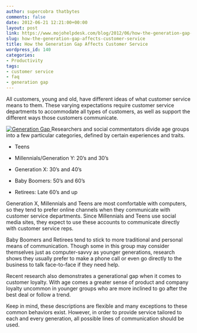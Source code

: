 ```yaml
---
author: supercobra thatbytes
comments: false
date: 2012-06-21 12:21:00+00:00
layout: post
link: https://www.mojohelpdesk.com/blog/2012/06/how-the-generation-gap-affects-customer-service/
slug: how-the-generation-gap-affects-customer-service
title: How the Generation Gap Affects Customer Service
wordpress_id: 140
categories:
- Productivity
tags:
- customer service
- faq
- generation gap
---
```


All customers, young and old, have different ideas of what customer service means to them. These varying expectations require customer service departments to accommodate all types of customers, as well as support the different ways those customers communicate.<!-- more -->

[![Generation Gap](http://www.mojohelpdesk.com/blog/wordpress/wp-content/uploads/2012/06/Generation-Gap.png)](http://www.mojohelpdesk.com/blog/wordpress/wp-content/uploads/2012/06/Generation-Gap.png)[
](http://www.mojohelpdesk.com/blog/wordpress/wp-content/uploads/2012/06/61.png)
Researchers and social commentators divide age groups into a few particular categories, defined by certain experiences and traits.



	
  * Teens

	
  * Millennials/Generation Y: 20’s and 30’s

	
  * Generation X: 30’s and 40’s

	
  * Baby Boomers: 50’s and 60’s

	
  * Retirees: Late 60’s and up


Generation X, Millennials and Teens are most comfortable with computers, so they tend to prefer online channels when they communicate with customer service departments. Since Millennials and Teens use social media sites, they expect to use these accounts to communicate directly with customer service reps.

Baby Boomers and Retirees tend to stick to more traditional and personal means of communication. Though some in this group may consider themselves just as computer-savvy as younger generations, research shows they usually prefer to make a phone call or even go directly to the business to talk face-to-face if they need help.

Recent research also demonstrates a generational gap when it comes to customer loyalty. With age comes a greater sense of product and company loyalty uncommon in younger groups who are more inclined to go after the best deal or follow a trend.

Keep in mind, these descriptions are flexible and many exceptions to these common behaviors exist. However, in order to provide service tailored to each and every generation, all possible lines of communication should be used.
